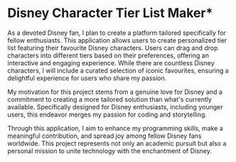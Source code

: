 
# Disney Character Tier List Maker*

<p>As a devoted Disney fan, I plan to create a platform tailored specifically
for fellow enthusiasts. This application allows users to create personalized
tier list featuring their favourite Disney characters. Users can drag and drop
characters into different tiers based on their preferences, offering an 
interactive and engaging experience. While there are countless Disney characters,
I will include a curated selection of iconic favourites, ensuring a delightful 
experience for users who share my passion.</p>

<p>My motivation for this project stems from a genuine love for Disney and a 
commitment to creating a more tailored solution than what's currently available.
Specifically designed for Disney enthusiasts, including younger users, this 
endeavor merges my passion for coding and storytelling. </p>

<p>Through this application, I aim to enhance my programming skills, make a 
meaningful contribution, and spread joy among fellow Disney fans worldwide.
This project represents not only an academic pursuit but also a personal
mission to unite technology with the enchantment of Disney.</p>